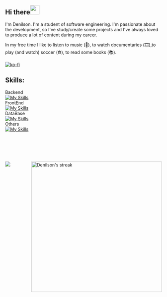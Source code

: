 ## Hi there<img src="https://media.giphy.com/media/hvRJCLFzcasrR4ia7z/giphy.gif" width="30px"/>
I'm Denilson. I'm a student of software engineering. I'm passionate about the development, so I've study/create some projects and I've always loved to produce a lot of content during my career.

In my free time I like to listen to music (🎵), to watch documentaries (🎞️),to play (and watch) soccer (⚽️), to read some books (📚).
<br />
<br />
[![ko-fi](https://ko-fi.com/img/githubbutton_sm.svg)](https://ko-fi.com/C1C41XK7F)
<br />
## Skills:
Backend
<br />
[![My Skills](https://skills.thijs.gg/icons?i=java,py&theme=dark)](https://skills.thijs.gg)
<br />
FrontEnd
<br />
[![My Skills](https://skills.thijs.gg/icons?i=html,css,js,angular&theme=dark)](https://skills.thijs.gg)
<br />
DataBase
<br />
[![My Skills](https://skills.thijs.gg/icons?i=mysql,postgres&theme=dark)](https://skills.thijs.gg)
<br />
Others
<br />
[![My Skills](https://skills.thijs.gg/icons?i=figma,docker,git,vim,&theme=dark)](https://skills.thijs.gg)

<br/>
<br />
<br />
<br />

<p>
        <img src="https://github-readme-stats.anuraghazra1.vercel.app/api/top-langs/?username=Denilson-Semedo&layout=compact&theme=radical"/>
        <img align="right" width="420px" title="🔥 Get streak stats for your profile at git.io/streak-stats" alt="Denilson's streak" src="https://github-readme-streak-stats.herokuapp.com/?user=Denilson-Semedo&theme=omni&hide_border=true&stroke=0000&background=060A0CD0"/>
</p>

<!--
<img align="left" alt="React" width="26px" src="https://raw.githubusercontent.com/github/explore/80688e429a7d4ef2fca1e82350fe8e3517d3494d/topics/react/react.png" />
<img align="left" alt="Node.js" width="26px" src="https://raw.githubusercontent.com/github/explore/80688e429a7d4ef2fca1e82350fe8e3517d3494d/topics/nodejs/nodejs.png" />
### ✔ Github Stats
![Profile Stats](https://github-readme-stats.vercel.app/api?username=Denilson-Semedo&show_icons=true)
-->
<!--
**Denilson-Semedo/Denilson-Semedo** is a ✨ _special_ ✨ repository because its `README.md` (this file) appears on your GitHub profile.

Here are some ideas to get you started:

- 🔭 I’m currently working on ...
- 🌱 I’m currently learning ...
- 👯 I’m looking to collaborate on ...
- 🤔 I’m looking for help with ...
- 💬 Ask me about ...
- 📫 How to reach me: ...
- 😄 Pronouns: ...
- ⚡ Fun fact: ...

